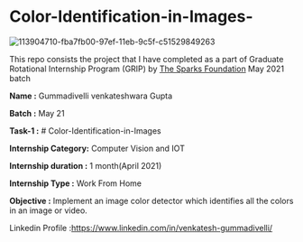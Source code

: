 # Color-Identification-in-Images-
![113904710-fba7fb00-97ef-11eb-9c5f-c51529849263](https://user-images.githubusercontent.com/65329002/118939353-35326100-b96d-11eb-9ed2-12619cdd3636.png)


This repo consists the project that I have completed as a part of Graduate Rotational Internship Program (GRIP) by [The Sparks Foundation](https://www.thesparksfoundationsingapore.org/) May 2021 batch

**Name :**   Gummadivelli venkateshwara Gupta

**Batch :**  May 21

**Task-1 :**  # Color-Identification-in-Images

**Internship Category:** Computer Vision and IOT

**Internship duration :** 1 month(April 2021)

**Internship Type :** Work From Home

**Objective :** Implement an image color detector which identifies all the colors in an
image or video.



Linkedin Profile :https://www.linkedin.com/in/venkatesh-gummadivelli/
